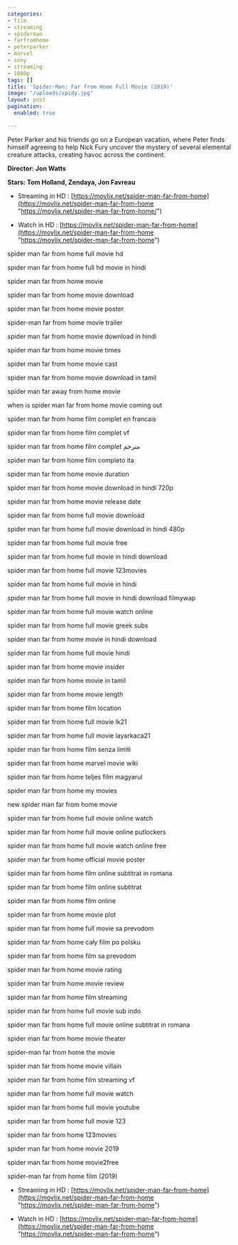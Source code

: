 ```yaml
---
categories:
- film
- streaming
- spiderman
- farfromhome
- peterparker
- marvel
- sony
- streaming
- 1080p
tags: []
title: 'Spider-Man: Far from Home Full Movie (2019)'
image: "/uploads/spidy.jpg"
layout: post
pagination:
  enabled: true

---
```

Peter Parker and his friends go on a European vacation, where Peter finds himself agreeing to help Nick Fury uncover the mystery of several elemental creature attacks, creating havoc across the continent.

**Director: Jon Watts**

**Stars: Tom Holland, Zendaya, Jon Favreau**

* Streaming in HD : [https://movlix.net/spider-man-far-from-home](https://movlix.net/spider-man-far-from-home "https://movlix.net/spider-man-far-from-home/")


* Watch in HD : [https://movlix.net/spider-man-far-from-home](https://movlix.net/spider-man-far-from-home "https://movlix.net/spider-man-far-from-home")

spider man far from home full movie hd

spider man far from home full hd movie in hindi

spider man far from home movie

spider man far from home movie download

spider man far from home movie poster

spider-man far from home movie trailer

spider man far from home movie download in hindi

spider man far from home movie times

spider man far from home movie cast

spider man far from home movie download in tamil

spider man far away from home movie

when is spider man far from home movie coming out

spider man far from home film complet en francais

spider man far from home film complet vf

spider man far from home film complet مترجم

spider man far from home film completo ita

spider man far from home movie duration

spider man far from home movie download in hindi 720p

spider man far from home movie release date

spider man far from home full movie download

spider man far from home full movie download in hindi 480p

spider man far from home full movie free

spider man far from home full movie in hindi download

spider man far from home full movie 123movies

spider man far from home full movie in hindi

spider man far from home full movie in hindi download filmywap

spider man far from home full movie watch online

spider man far from home full movie greek subs

spider man far from home movie in hindi download

spider man far from home full movie hindi

spider man far from home movie insider

spider man far from home movie in tamil

spider man far from home movie length

spider man far from home film location

spider man far from home full movie lk21

spider man far from home full movie layarkaca21

spider man far from home film senza limiti

spider man far from home marvel movie wiki

spider man far from home teljes film magyarul

spider man far from home my movies

new spider man far from home movie

spider man far from home full movie online watch

spider man far from home full movie online putlockers

spider man far from home full movie watch online free

spider man far from home official movie poster

spider man far from home film online subtitrat in romana

spider man far from home film online subtitrat

spider man far from home film online

spider man far from home movie plot

spider man far from home full movie sa prevodom

spider man far from home cały film po polsku

spider man far from home film sa prevodom

spider man far from home movie rating

spider man far from home movie review

spider man far from home film streaming

spider man far from home full movie sub indo

spider man far from home full movie online subtitrat in romana

spider man far from home movie theater

spider-man far from home the movie

spider man far from home movie villain

spider man far from home film streaming vf

spider man far from home full movie watch

spider man far from home full movie youtube

spider man far from home full movie 123

spider man far from home 123movies

spider man far from home movie 2019

spider man far from home movie2free

spider-man far from home film (2019)

* Streaming in HD : [https://movlix.net/spider-man-far-from-home](https://movlix.net/spider-man-far-from-home "https://movlix.net/spider-man-far-from-home")


* Watch in HD : [https://movlix.net/spider-man-far-from-home](https://movlix.net/spider-man-far-from-home "https://movlix.net/spider-man-far-from-home")